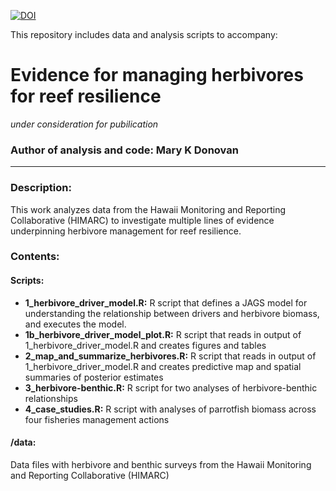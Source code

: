 [![DOI](https://zenodo.org/badge/573900863.svg)](https://zenodo.org/badge/latestdoi/573900863)

This repository includes data and analysis scripts to accompany:

# Evidence for managing herbivores for reef resilience
*under consideration for pubilication*

### Author of analysis and code: Mary K Donovan
-----

### Description:
This work analyzes data from the Hawaii Monitoring and Reporting Collaborative (HIMARC) to investigate multiple lines of evidence underpinning herbivore management for reef resilience.

### Contents:
#### Scripts:
* **1_herbivore_driver_model.R:** R script that defines a JAGS model for understanding the relationship between drivers and herbivore biomass, and executes the model.
* **1b_herbivore_driver_model_plot.R:** R script that reads in output of 1_herbivore_driver_model.R and creates figures and tables
* **2_map_and_summarize_herbivores.R:** R script that reads in output of 1_herbivore_driver_model.R and creates predictive map and spatial summaries of posterior estimates
* **3_herbivore-benthic.R:** R script for two analyses of herbivore-benthic relationships
* **4_case_studies.R:** R script with analyses of parrotfish biomass across four fisheries management actions

#### /data:
Data files with herbivore and benthic surveys from the Hawaii Monitoring and Reporting Collaborative (HIMARC)
